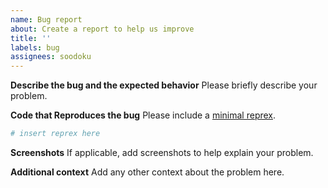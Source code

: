 ```yaml
---
name: Bug report
about: Create a report to help us improve
title: ''
labels: bug
assignees: soodoku
---
```


**Describe the bug and the expected behavior**
Please briefly describe your problem.

**Code that Reproduces the bug**
Please include a [minimal reprex](https://reprex.tidyverse.org/).

``` r
# insert reprex here
```

**Screenshots**
If applicable, add screenshots to help explain your problem.

**Additional context**
Add any other context about the problem here.